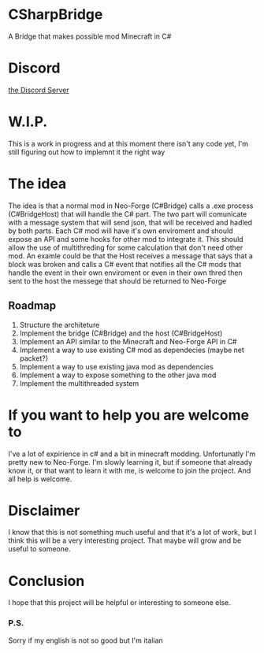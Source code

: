 # CSharpBridge
A Bridge that makes possible mod Minecraft in C#

# Discord
[the Discord Server](https://discord.gg/fT99w8ea)

# W.I.P.
This is a work in progress and at this moment there isn't any code yet, I'm still figuring out how to implemnt it the right way

# The idea
The idea is that a normal mod in Neo-Forge (C#Bridge) calls a .exe process (C#BridgeHost) that will handle the C# part. The two part will comunicate with a message system that will send json, that will be received and hadled by both parts. Each C# mod will have it's own enviroment and should expose an API and some hooks for other mod to integrate it. This should allow the use of multithreding for some calculation that don't need other mod. An examle could be that the Host receives a message that says that a block was broken and calls a C# event that notifies all the C# mods that handle the event in their own enviroment or even in their own thred then sent to the host the messege that should be returned to Neo-Forge

## Roadmap
1) Structure the architeture
2) Implement the bridge (C#Bridge) and the host (C#BridgeHost)
3) Implement an API similar to the Minecraft and Neo-Forge API in C#
4) Implement a way to use existing C# mod as dependecies (maybe net packet?)
5) Implement a way to use existing java mod as dependencies
6) Implement a way to expose something to the other java mod
7) Implement the multithreaded system

# If you want to help you are welcome to
I've a lot of expirience in c# and a bit in minecraft modding. Unfortunatly I'm pretty new to Neo-Forge. I'm slowly learning it, but if someone that already know it, or that want to learn it with me, is welcome to join the project.
And all help is welcome.

# Disclaimer 
I know that this is not something much useful and that it's a lot of work, but I think this will be a very interesting project. That maybe will grow and be useful to someone.

# Conclusion
I hope that this project will be helpful or interesting to someone else.

### P.S.
Sorry if my english is not so good but I'm italian
